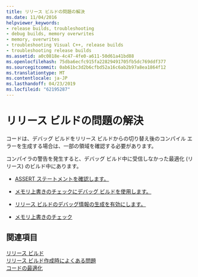 ```yaml
---
title: リリース ビルドの問題の解決
ms.date: 11/04/2016
helpviewer_keywords:
- release builds, troubleshooting
- debug builds, memory overwrites
- memory, overwrites
- troubleshooting Visual C++, release builds
- troubleshooting release builds
ms.assetid: a0c0818e-4c47-4fe0-a611-50d61a41bd88
ms.openlocfilehash: 75dba6ecfc915fa22829491705fb5dc769ddf377
ms.sourcegitcommit: 0ab61bc3d2b6cfbd52a16c6ab2b97a8ea1864f12
ms.translationtype: MT
ms.contentlocale: ja-JP
ms.lasthandoff: 04/23/2019
ms.locfileid: "62195287"
---
```

# <a name="fixing-release-build-problems"></a>リリース ビルドの問題の解決

コードは、デバッグ ビルドをリリース ビルドからの切り替え後のコンパイル エラーを生成する場合は、一部の領域を確認する必要があります。

コンパイラの警告を発生すると、デバッグ ビルド中に受信しなかった最適化 (リリース) のビルド中にあります。

- [ASSERT ステートメントを確認します。](using-verify-instead-of-assert.md)

- [メモリ上書きのチェックにデバッグ ビルドを使用します。](using-the-debug-build-to-check-for-memory-overwrite.md)

- [リリース ビルドのデバッグ情報の生成を有効にします。](how-to-debug-a-release-build.md)

- [メモリ上書きのチェック](checking-for-memory-overwrites.md)

## <a name="see-also"></a>関連項目

[リリース ビルド](release-builds.md)<br/>
[リリース ビルド作成時によくある問題](common-problems-when-creating-a-release-build.md)<br/>
[コードの最適化](optimizing-your-code.md)
